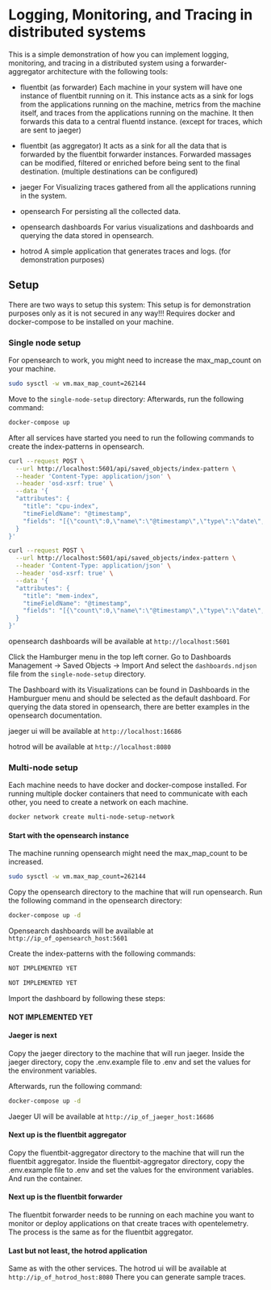 # Logging, Monitoring, and Tracing in distributed systems
This is a simple demonstration of how you can 
implement logging, monitoring, and tracing in a
distributed system using a forwarder-aggregator architecture 
with the following tools:

- fluentbit (as forwarder)
  Each machine in your system will have one instance of fluentbit running on it.
  This instance acts as a sink for logs from the applications running on the machine,
  metrics from the machine itself, and traces from the applications running on the machine.
  It then forwards this data to a central fluentd instance. (except for traces, which are sent to jaeger)

- fluentbit (as aggregator)
  It acts as a sink for all the data that is forwarded by the fluentbit forwarder instances.
  Forwarded massages can be modified, filtered or enriched before being sent to the final destination.
  (multiple destinations can be configured)

- jaeger
  For Visualizing traces gathered from all the applications running in the system.

- opensearch
  For persisting all the collected data.

- opensearch dashboards
  For varius visualizations and dashboards and querying the data stored in opensearch.

- hotrod
  A simple application that generates traces and logs.
  (for demonstration purposes)

## Setup
There are two ways to setup this system:
This setup is for demonstration purposes only as it is not secured in any way!!!
Requires docker and docker-compose to be installed on your machine.

### Single node setup
For opensearch to work, you might need to increase the max_map_count on your machine.
```bash
sudo sysctl -w vm.max_map_count=262144
```
Move to the `single-node-setup` directory:
Afterwards, run the following command:
```bash
docker-compose up
```

After all services have started you need to run the following commands to create the index-patterns in opensearch.
```bash
curl --request POST \
  --url http://localhost:5601/api/saved_objects/index-pattern \
  --header 'Content-Type: application/json' \
  --header 'osd-xsrf: true' \
  --data '{
  "attributes": {
    "title": "cpu-index",
    "timeFieldName": "@timestamp",
    "fields": "[{\"count\":0,\"name\":\"@timestamp\",\"type\":\"date\",\"esTypes\":[\"date\"],\"scripted\":false,\"searchable\":true,\"aggregatable\":true,\"readFromDocValues\":true},{\"count\":0,\"name\":\"_id\",\"type\":\"string\",\"esTypes\":[\"_id\"],\"scripted\":false,\"searchable\":true,\"aggregatable\":true,\"readFromDocValues\":false},{\"count\":0,\"name\":\"_index\",\"type\":\"string\",\"esTypes\":[\"_index\"],\"scripted\":false,\"searchable\":true,\"aggregatable\":true,\"readFromDocValues\":false},{\"count\":0,\"name\":\"_score\",\"type\":\"number\",\"scripted\":false,\"searchable\":false,\"aggregatable\":false,\"readFromDocValues\":false},{\"count\":0,\"name\":\"_source\",\"type\":\"_source\",\"esTypes\":[\"_source\"],\"scripted\":false,\"searchable\":false,\"aggregatable\":false,\"readFromDocValues\":false},{\"count\":0,\"name\":\"_type\",\"type\":\"string\",\"scripted\":false,\"searchable\":false,\"aggregatable\":false,\"readFromDocValues\":false},{\"count\":0,\"name\":\"cpu_p\",\"type\":\"number\",\"esTypes\":[\"float\"],\"scripted\":false,\"searchable\":true,\"aggregatable\":true,\"readFromDocValues\":true},{\"count\":0,\"name\":\"hostname\",\"type\":\"string\",\"esTypes\":[\"text\"],\"scripted\":false,\"searchable\":true,\"aggregatable\":false,\"readFromDocValues\":false},{\"count\":0,\"name\":\"hostname.keyword\",\"type\":\"string\",\"esTypes\":[\"keyword\"],\"scripted\":false,\"searchable\":true,\"aggregatable\":true,\"readFromDocValues\":true,\"subType\":{\"multi\":{\"parent\":\"hostname\"}}}]"
  }
}'
```

```bash
curl --request POST \
  --url http://localhost:5601/api/saved_objects/index-pattern \
  --header 'Content-Type: application/json' \
  --header 'osd-xsrf: true' \
  --data '{
  "attributes": {
    "title": "mem-index",
    "timeFieldName": "@timestamp",
    "fields": "[{\"count\":0,\"name\":\"@timestamp\",\"type\":\"date\",\"esTypes\":[\"date\"],\"scripted\":false,\"searchable\":true,\"aggregatable\":true,\"readFromDocValues\":true},{\"count\":0,\"name\":\"_id\",\"type\":\"string\",\"esTypes\":[\"_id\"],\"scripted\":false,\"searchable\":true,\"aggregatable\":true,\"readFromDocValues\":false},{\"count\":0,\"name\":\"_index\",\"type\":\"string\",\"esTypes\":[\"_index\"],\"scripted\":false,\"searchable\":true,\"aggregatable\":true,\"readFromDocValues\":false},{\"count\":0,\"name\":\"_score\",\"type\":\"number\",\"scripted\":false,\"searchable\":false,\"aggregatable\":false,\"readFromDocValues\":false},{\"count\":0,\"name\":\"_source\",\"type\":\"_source\",\"esTypes\":[\"_source\"],\"scripted\":false,\"searchable\":false,\"aggregatable\":false,\"readFromDocValues\":false},{\"count\":0,\"name\":\"_type\",\"type\":\"string\",\"scripted\":false,\"searchable\":false,\"aggregatable\":false,\"readFromDocValues\":false},{\"count\":0,\"name\":\"hostname\",\"type\":\"string\",\"esTypes\":[\"text\"],\"scripted\":false,\"searchable\":true,\"aggregatable\":false,\"readFromDocValues\":false},{\"count\":0,\"name\":\"hostname.keyword\",\"type\":\"string\",\"esTypes\":[\"keyword\"],\"scripted\":false,\"searchable\":true,\"aggregatable\":true,\"readFromDocValues\":true,\"subType\":{\"multi\":{\"parent\":\"hostname\"}}},{\"count\":0,\"name\":\"memFree\",\"type\":\"number\",\"esTypes\":[\"long\"],\"scripted\":false,\"searchable\":true,\"aggregatable\":true,\"readFromDocValues\":true},{\"count\":0,\"name\":\"memTotal\",\"type\":\"number\",\"esTypes\":[\"long\"],\"scripted\":false,\"searchable\":true,\"aggregatable\":true,\"readFromDocValues\":true},{\"count\":0,\"name\":\"memUsed\",\"type\":\"number\",\"esTypes\":[\"long\"],\"scripted\":false,\"searchable\":true,\"aggregatable\":true,\"readFromDocValues\":true}]"
  }
}'
```
opensearch dashboards will be available at `http://localhost:5601`

Click the Hamburger menu in the top left corner.
Go to Dashboards Management -> Saved Objects -> Import
And select the `dashboards.ndjson` file from the `single-node-setup` directory.

The Dashboard with its Visualizations can be found in Dashboards in the Hamburguer menu and should be selected as the default dashboard.
For querying the data stored in opensearch, there are better examples in the opensearch documentation.

jaeger ui will be available at             `http://localhost:16686`

hotrod will be available at                `http://localhost:8080`



### Multi-node setup

Each machine needs to have docker and docker-compose installed.
For running multiple docker containers that need to communicate with each other, 
you need to create a network on each machine.
```bash
docker network create multi-node-setup-network
```

#### Start with the opensearch instance
The machine running opensearch might need the max_map_count to be increased.
```bash
sudo sysctl -w vm.max_map_count=262144
```

Copy the opensearch directory to the machine that will run opensearch.
Run the following command in the opensearch directory:
```bash
docker-compose up -d
```
Opensearch dashboards will be available at `http://ip_of_opensearch_host:5601`

Create the index-patterns with the following commands:
```bash
NOT IMPLEMENTED YET
```

```bash
NOT IMPLEMENTED YET
```

Import the dashboard by following these steps:

#### NOT IMPLEMENTED YET

#### Jaeger is next
Copy the jaeger directory to the machine that will run jaeger.
Inside the jaeger directory, copy the .env.example file to .env and set the values for the environment variables.

Afterwards, run the following command:
```bash
docker-compose up -d
```
Jaeger UI will be available at `http://ip_of_jaeger_host:16686`

#### Next up is the fluentbit aggregator
Copy the fluentbit-aggregator directory to the machine that will run the fluentbit aggregator.
Inside the fluentbit-aggregator directory, copy the .env.example file to .env and set the values for the environment variables.
And run the container.

#### Next up is the fluentbit forwarder
The fluentbit forwarder needs to be running on each machine you want to monitor or deploy applications on that create traces with opentelemetry.
The process is the same as for the fluentbit aggregator.

#### Last but not least, the hotrod application
Same as with the other services.
The hotrod ui will be available at `http://ip_of_hotrod_host:8080`
There you can generate sample traces.